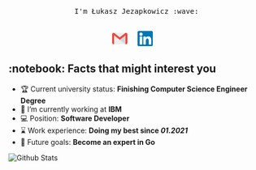 <p align="center">
  <br><br>
  <samp>
    I'm Łukasz Jezapkowicz :wave:
    <br><br>
  </samp>
</p>

<p align="center">
 <a href="mailto:lucasjezap@gmail.com"><img src="https://github.com/deut-erium/deut-erium/blob/master/assets/gmail.svg" width="30px" alt="mail"></a> &nbsp; &nbsp;
 <a href="https://www.linkedin.com/in/%C5%82ukasz-jezapkowicz-5b7b651a4"><img src="https://github.com/deut-erium/deut-erium/blob/master/assets/linkedin.svg" width="30px" alt="LinkedIn"></a> &nbsp; &nbsp;
</p>


<h2>:notebook: Facts that might interest you </h2>

  * :trophy: Current university status: **Finishing Computer Science Engineer Degree**
  * :office: I’m currently working at **IBM**
  * :computer: Position: **Software Developer** 
  * :hourglass: Work experience: **Doing my best since *01.2021***
  * :rocket: Future goals: **Become an expert in Go**

![Github Stats](https://github-readme-stats.vercel.app/api?username=LucasJezap&count_private=true&show_icons=true&title_color=fff&icon_color=79ff97&text_color=9f9f9f&bg_color=151515)

